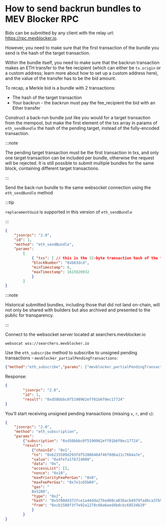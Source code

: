 # How to send backrun bundles to MEV Blocker RPC

Bids can be submitted by any client with the relay url: https://rpc.mevblocker.io. 

However, you need to make sure that the first transaction of the bundle you send is the hash of the target transaction.

Within the bundle itself, you need to make sure that the backrun transaction makes an ETH transfer to the fee recipient (which can either be `tx.origin` or a custom address; learn more about how to set up a custom address here), and the value of the transfer has to be the bid amount.

To recap, a Merkle bid is a bundle with 2 transactions:

- The hash of the target transaction
- Your backrun - the backrun must pay the fee_recipient the bid with an Ether transfer

Construct a back-run bundle just like you would for a target transaction from the mempool, but make the first element of the txs array in params of `eth_sendBundle` the hash of the pending target, instead of the fully-encoded transaction.

:::note

The pending target transaction must be the first transaction in txs, and only one target transaction can be included per bundle, otherwise the request will be rejected. It is still possible to submit multiple bundles for the same block, containing different target transactions.

:::

Send the back-run bundle to the same websocket connection using the `eth_sendBundle` method

:::tip

`replacementUuid` is supported in this version of `eth_sendBundle`

:::

```json
{ 
    "jsonrpc": "2.0", 
    "id": 1, 
    "method": "eth_sendBundle", 
    "params": 
        [ 
            { "txs": [ // this is the 32-byte transaction hash of the target transaction "0xfec1700ef24c9ff6fd2e07584a16bbb2fec1700ef24c9ff6fd2e07584a16bbb2", // this is your signed encoded transaction "0xabc123.." ], 
            "blockNumber": "0xb63dcd", 
            "minTimestamp": 0,
            "maxTimestamp": 1615920932 
            } 
        ] 
}
```

:::note

Historical submitted bundles, including those that did not land on-chain, will not only be shared with builders but also archived and presented to the public for transparency.

:::

Connect to the websocket server located at searchers.mevblocker.io

```shell
websocat wss://searchers.mevblocker.io
```

Use the `eth_subscribe` method to subscribe to unsigned pending transactions - `mevblocker_partialPendingTransactions`:


```json
{"method":"eth_subscribe","params": ["mevblocker_partialPendingTransactions"]}
```

Response:

```json
{
        "jsonrpc": "2.0", 
        "id": 1, 
        "result": "0xd58bbbc0f5190962eff01b6f0ec17724"
}
```

You'll start receiving unsigned pending transactions (missing `v`, `r`, and `s`):

```json
{
    "jsonrpc": "2.0", 
    "method": "eth_subscription", 
    "params": 
        {"subscription": "0xd58bbbc0f5190962eff01b6f0ec17724", 
        "result": 
            {"chainId": "0x1", 
            "to": "0x6215589d293fdf52886484f46f0d6a11c76b4a7e", 
            "value": "0x4fefa17b724000",
            "data": "0x", 
            "accessList": [], 
            "nonce": "0x10", 
            "maxPriorityFeePerGas": "0x0", 
            "maxFeePerGas": "0x7e1c65b04", 
            "gas": "
            0x5208", 
            "type": "0x2", 
            "hash": "0x5f08dd372fce1a44dda27bed60ca036acb4979fad6ca37b9c388e351a870fe4c", 
            "from": "0xcb1588f3f7e92a1278c68a6aed4bdcbc68534b29"
            }
        }
}
```